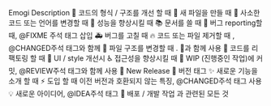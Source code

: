 Emogi	Description
🎨	코드의 형식 / 구조를 개선 할 때
📰	새 파일을 만들 때
📝	사소한 코드 또는 언어를 변경할 때
🐎	성능을 향상시킬 때
📚	문서를 쓸 때
🐛	버그 reporting할 때, @FIXME 주석 태그 삽입
🚑	버그를 고칠 때
🔥	코드 또는 파일 제거할 때 , @CHANGED주석 태그와 함께
🚜	파일 구조를 변경할 때 . 🎨과 함께 사용
🔨	코드를 리팩토링 할 때
💄	UI / style 개선시
♿️	접근성을 향상시킬 때
🚧	WIP (진행중인 작업)에 커밋, @REVIEW주석 태그와 함께 사용
💎	New Release
🔖	버전 태그
✨	새로운 기능을 소개 할 때
⚡️	도입 할 때 이전 버전과 호환되지 않는 특징, @CHANGED주석 태그 사용
💡	새로운 아이디어, @IDEA주석 태그
🚀	배포 / 개발 작업 과 관련된 모든 것

